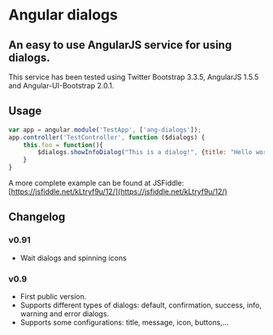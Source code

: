 # Angular dialogs
## An easy to use AngularJS service for using dialogs.
This service has been tested using Twitter Bootstrap 3.3.5, AngularJS 1.5.5 and Angular-UI-Bootstrap 2.0.1.

## Usage
```javascript
var app = angular.module('TestApp', ['ang-dialogs']);
app.controller('TestController', function ($dialogs) {
	this.foo = function(){
		$dialogs.showInfoDialog("This is a dialog!", {title: "Hello world!"});
	}
}
```

A more complete example can be found at JSFiddle: [https://jsfiddle.net/kLtryf9u/12/](https://jsfiddle.net/kLtryf9u/12/)

## Changelog
### v0.91
* Wait dialogs and spinning icons
### v0.9
* First public version.
* Supports different types of dialogs: default, confirmation, success, info, warning and error dialogs.
* Supports some configurations: title, message, icon, buttons,...
